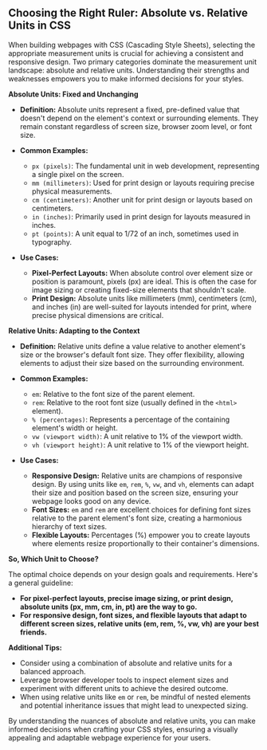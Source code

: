 ## Choosing the Right Ruler: Absolute vs. Relative Units in CSS

When building webpages with CSS (Cascading Style Sheets), selecting the appropriate measurement units is crucial for achieving a consistent and responsive design. Two primary categories dominate the measurement unit landscape: absolute and relative units. Understanding their strengths and weaknesses empowers you to make informed decisions for your styles.

**Absolute Units: Fixed and Unchanging**

- **Definition:** Absolute units represent a fixed, pre-defined value that doesn't depend on the element's context or surrounding elements. They remain constant regardless of screen size, browser zoom level, or font size.
- **Common Examples:**

  - `px (pixels)`: The fundamental unit in web development, representing a single pixel on the screen.
  - `mm (millimeters)`: Used for print design or layouts requiring precise physical measurements.
  - `cm (centimeters)`: Another unit for print design or layouts based on centimeters.
  - `in (inches)`: Primarily used in print design for layouts measured in inches.
  - `pt (points)`: A unit equal to 1/72 of an inch, sometimes used in typography.

- **Use Cases:**
  - **Pixel-Perfect Layouts:** When absolute control over element size or position is paramount, pixels (px) are ideal. This is often the case for image sizing or creating fixed-size elements that shouldn't scale.
  - **Print Design:** Absolute units like millimeters (mm), centimeters (cm), and inches (in) are well-suited for layouts intended for print, where precise physical dimensions are critical.

**Relative Units: Adapting to the Context**

- **Definition:** Relative units define a value relative to another element's size or the browser's default font size. They offer flexibility, allowing elements to adjust their size based on the surrounding environment.
- **Common Examples:**

  - `em`: Relative to the font size of the parent element.
  - `rem`: Relative to the root font size (usually defined in the `<html>` element).
  - `% (percentages)`: Represents a percentage of the containing element's width or height.
  - `vw (viewport width)`: A unit relative to 1% of the viewport width.
  - `vh (viewport height)`: A unit relative to 1% of the viewport height.

- **Use Cases:**
  - **Responsive Design:** Relative units are champions of responsive design. By using units like `em`, `rem`, `%`, `vw`, and `vh`, elements can adapt their size and position based on the screen size, ensuring your webpage looks good on any device.
  - **Font Sizes:** `em` and `rem` are excellent choices for defining font sizes relative to the parent element's font size, creating a harmonious hierarchy of text sizes.
  - **Flexible Layouts:** Percentages (%) empower you to create layouts where elements resize proportionally to their container's dimensions.

**So, Which Unit to Choose?**

The optimal choice depends on your design goals and requirements. Here's a general guideline:

- **For pixel-perfect layouts, precise image sizing, or print design, absolute units (px, mm, cm, in, pt) are the way to go.**
- **For responsive design, font sizes, and flexible layouts that adapt to different screen sizes, relative units (em, rem, %, vw, vh) are your best friends.**

**Additional Tips:**

- Consider using a combination of absolute and relative units for a balanced approach.
- Leverage browser developer tools to inspect element sizes and experiment with different units to achieve the desired outcome.
- When using relative units like `em` or `rem`, be mindful of nested elements and potential inheritance issues that might lead to unexpected sizing.

By understanding the nuances of absolute and relative units, you can make informed decisions when crafting your CSS styles, ensuring a visually appealing and adaptable webpage experience for your users.
